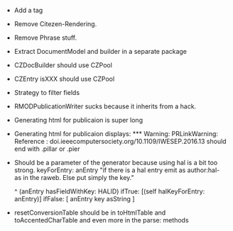 - Add a tag 
- Remove Citezen-Rendering.
- Remove Phrase stuff. 
- Extract DocumentModel and builder in a separate package
- CZDocBuilder should use CZPool
- CZEntry isXXX should use CZPool
- Strategy to filter fields
- RMODPublicationWriter sucks because it inherits from a hack.
- Generating html for publicaion is super long
- Generating html for publicaion displays: *** Warning: PRLinkWarning: Reference : doi.ieeecomputersociety.org/10.1109/IWESEP.2016.13 should end with .pillar or .pier

- Should be a parameter of the generator because using hal is a bit too strong.
	keyForEntry: anEntry
	"if there is a hal entry emit as author:hal- as in the raweb. Else put simply the key."
	
	^ (anEntry hasFieldWithKey: HALID)
		ifTrue: [(self halKeyForEntry: anEntry)]
		ifFalse: [ anEntry key asString ]

- resetConversionTable should be in toHtmlTable and toAccentedCharTable
and even more in the parse: methods